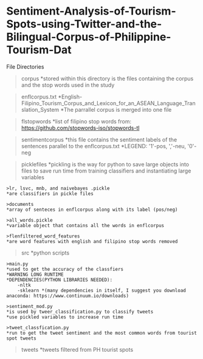 # Sentiment-Analysis-of-Tourism-Spots-using-Twitter-and-the-Bilingual-Corpus-of-Philippine-Tourism-Dat

File Directories
>corpus
*stored within this directory is the files containing the corpus and the stop words used in the study

   >enflcorpus.txt
   *English-Filipino_Tourism_Corpus_and_Lexicon_for_an_ASEAN_Language_Translation_System
   *The parrallel corpus is merged into one file

   >flstopwords
   *list of filipino stop words from: https://github.com/stopwords-iso/stopwords-tl

   >sentimentcorpus
   *this file contains the sentiment labels of the sentences parallel to the enflcorpus.txt
   *LEGEND: '1'-pos, ','-neu, '0'-neg

>picklefiles
*pickling is the way for python to save large objects into files to save run time from training classifiers and instantiating large variables

    >lr, lsvc, mnb, and naivebayes .pickle
    *are classifiers in pickle files

    >documents
    *array of senteces in enflcorpus along with its label (pos/neg)

    >all_words.pickle
    *variable object that contains all the words in enflcorpus

    >flenfiltered_word_features
    *are word features with english and filipino stop words removed

>src
*python scripts

    >main.py
    *used to get the accuracy of the classfiers
    *WARNING LONG RUNTIME
    *DEPENDENCIES(PYTHON LIBRARIES NEEDED):
        -nltk
        -sklearn *(many dependencies in itself, I suggest you download anaconda: https://www.continuum.io/downloads)

    >sentiment_mod.py
    *is used by tweer_classification.py to classify tweets
    *use pickled variables to increase run time

    >tweet_classfication.py
    *run to get the tweet sentiment and the most common words from tourist spot tweets

>tweets
*tweets filtered from PH tourist spots

